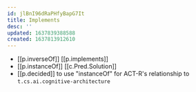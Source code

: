 ```yaml
---
id: jlBnI96dRaPHfyBapG7It
title: Implements
desc: ''
updated: 1637839388588
created: 1637813912610
---
```



- [[p.inverseOf]] [[p.implements]]
- [[p.instanceOf]] [[c.Pred.Solution]]
- [[p.decided]] to use "instanceOf" for ACT-R's relationship to `t.cs.ai.cognitive-architecture` 
